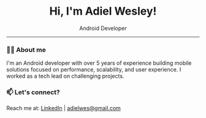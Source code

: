 <h1 align="center">Hi, I'm Adiel Wesley!</h1>

<p align="center">
  Android Developer
</p>

---

### 👨‍💻 About me

I'm an Android developer with over 5 years of experience building mobile solutions focused on performance, scalability, and user experience. I worked as a tech lead on challenging projects.

### 📫 Let's connect?

Reach me at: [LinkedIn](https://www.linkedin.com/in/adielwesley) | adielwes@gmail.com
